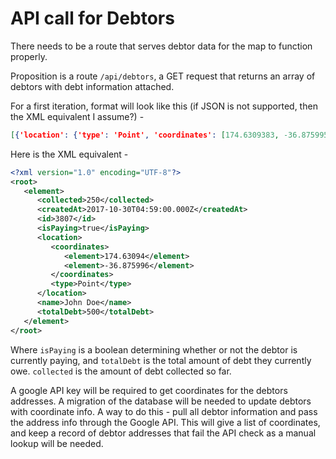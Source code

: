 # API call for Debtors

There needs to be a route that serves debtor data for the map to function properly.

Proposition is a route `/api/debtors`, a GET request that returns an array of debtors with debt information attached.

For a first iteration, format will look like this (if JSON is not supported, then the XML equivalent I assume?) -

```JSON
[{'location': {'type': 'Point', 'coordinates': [174.6309383, -36.87599549999999]}, 'name': 'John Doe', 'id': 3807, 'createdAt': '2017-10-30T04:59:00.000Z', 'isPaying': true, 'totalDebt': 500, 'collected': 250}]
```

Here is the XML equivalent -

```XML
<?xml version="1.0" encoding="UTF-8"?>
<root>
   <element>
      <collected>250</collected>
      <createdAt>2017-10-30T04:59:00.000Z</createdAt>
      <id>3807</id>
      <isPaying>true</isPaying>
      <location>
         <coordinates>
            <element>174.63094</element>
            <element>-36.875996</element>
         </coordinates>
         <type>Point</type>
      </location>
      <name>John Doe</name>
      <totalDebt>500</totalDebt>
   </element>
</root>
```
Where `isPaying` is a boolean determining whether or not the debtor is currently paying, and `totalDebt` is the total amount of debt they currently owe. `collected` is the amount of debt collected so far.

A google API key will be required to get coordinates for the debtors addresses. A migration of the database will be needed to update debtors with coordinate info. A way to do this - pull all debtor information and pass the address info through the Google API. This will give a list of coordinates, and keep a record of debtor addresses that fail the API check as a manual lookup will be needed.
